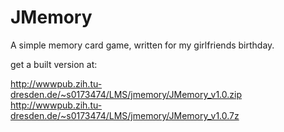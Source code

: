 JMemory
=======

A simple memory card game, written for my girlfriends birthday.

get a built version at:

http://wwwpub.zih.tu-dresden.de/~s0173474/LMS/jmemory/JMemory_v1.0.zip
http://wwwpub.zih.tu-dresden.de/~s0173474/LMS/jmemory/JMemory_v1.0.7z
